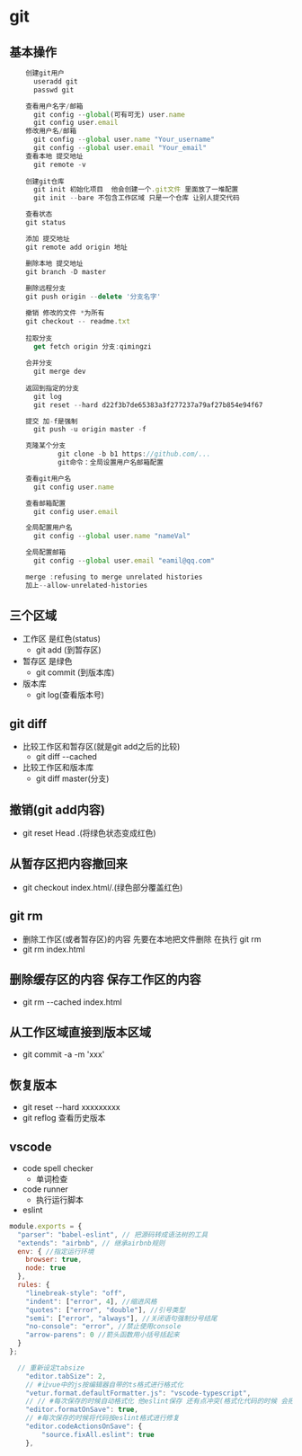 # git

## 基本操作
```javascript
    创建git用户
      useradd git
      passwd git

    查看用户名字/邮箱
      git config --global(可有可无) user.name
      git config user.email
    修改用户名/邮箱
      git config --global user.name "Your_username"
      git config --global user.email "Your_email"
    查看本地 提交地址
      git remote -v
    
    创建git仓库
      git init 初始化项目  他会创建一个.git文件 里面放了一堆配置
      git init --bare 不包含工作区域 只是一个仓库 让别人提交代码

    查看状态
    git status

    添加 提交地址
    git remote add origin 地址

    删除本地 提交地址
    git branch -D master
    
    删除远程分支
    git push origin --delete '分支名字'

    撤销 修改的文件 *为所有
    git checkout -- readme.txt
  
    拉取分支	
	  get fetch origin 分支:qimingzi
    
    合并分支 
	  git merge dev
  
    返回到指定的分支
      git log
      git reset --hard d22f3b7de65383a3f277237a79af27b854e94f67

    提交 加-f是强制
      git push -u origin master -f 

    克隆某个分支
			git clone -b b1 https://github.com/...  
			git命令：全局设置用户名邮箱配置

    查看git用户名
      git config user.name

    查看邮箱配置
      git config user.email

    全局配置用户名
      git config --global user.name "nameVal"

    全局配置邮箱
      git config --global user.email "eamil@qq.com"

    merge :refusing to merge unrelated histories
    加上--allow-unrelated-histories


```
## 三个区域
- 工作区  是红色(status)
    - git add (到暂存区)
- 暂存区 是绿色
    - git commit (到版本库)
- 版本库 
    - git log(查看版本号) 
## git diff 
- 比较工作区和暂存区(就是git add之后的比较)
  - git diff --cached
- 比较工作区和版本库
  - git diff master(分支)
## 撤销(git add内容)
- git reset Head .(将绿色状态变成红色)
## 从暂存区把内容撤回来
- git checkout index.html/.(绿色部分覆盖红色)
## git rm 
- 删除工作区(或者暂存区)的内容 先要在本地把文件删除 在执行 git rm
- git rm index.html 
## 删除缓存区的内容 保存工作区的内容
- git rm --cached index.html
## 从工作区域直接到版本区域
- git commit -a -m 'xxx'
## 恢复版本
- git reset --hard xxxxxxxxx
- git reflog 查看历史版本


## vscode
- code spell checker
  - 单词检查
- code runner
  - 执行运行脚本
- eslint
```js
module.exports = {
  "parser": "babel-eslint", // 把源码转成语法树的工具
  "extends": "airbnb", // 继承airbnb规则
  env: { //指定运行环境
    browser: true,
    node: true
  },
  rules: {
    "linebreak-style": "off",
    "indent": ["error", 4], //缩进风格
    "quotes": ["error", "double"], //引号类型 
    "semi": ["error", "always"], //关闭语句强制分号结尾
    "no-console": "error", //禁止使用console
    "arrow-parens": 0 //箭头函数用小括号括起来
  }
};
```
```js
  // 重新设定tabsize
    "editor.tabSize": 2,
    // #让vue中的js按编辑器自带的ts格式进行格式化 
    "vetur.format.defaultFormatter.js": "vscode-typescript",
    // // #每次保存的时候自动格式化 他eslint保存 还有点冲突(格式化代码的时候 会把最后一行空格删除,eslint 需要保存这一行)
    "editor.formatOnSave": true, 
    // #每次保存的时候将代码按eslint格式进行修复
    "editor.codeActionsOnSave": {
        "source.fixAll.eslint": true
    },
```